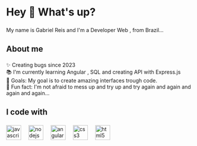 <h1 align="left">Hey 👋 What's up?</h1>

###

<p align="left">My name is Gabriel Reis and I'm a Developer Web , from Brazil...</p>

###

<h2 align="left">About me</h2>

###

<p align="left">✨ Creating bugs since 2023<br>📚 I'm currently learning Angular , SQL and creating API with Express.js<br>🎯 Goals: My goal is to create amazing interfaces trough code.<br>🎲 Fun fact: I'm not afraid to mess up and try up and try again and again and again and again... </p>

###

<h2 align="left">I code with</h2>

###

<div align="left">
  <img src="https://cdn.jsdelivr.net/gh/devicons/devicon/icons/javascript/javascript-original.svg" height="40" alt="javascript logo"  />
  <img width="12" />
  <img src="https://cdn.jsdelivr.net/gh/devicons/devicon/icons/nodejs/nodejs-original.svg" height="40" alt="nodejs logo"  />
  <img width="12" />
  <img src="https://cdn.jsdelivr.net/gh/devicons/devicon/icons/angularjs/angularjs-original.svg" height="40" alt="angularjs logo"  />
  <img width="12" />
  <img src="https://cdn.jsdelivr.net/gh/devicons/devicon/icons/css3/css3-original.svg" height="40" alt="css3 logo"  />
  <img width="12" />
  <img src="https://cdn.jsdelivr.net/gh/devicons/devicon/icons/html5/html5-original.svg" height="40" alt="html5 logo"  />
</div>

###
